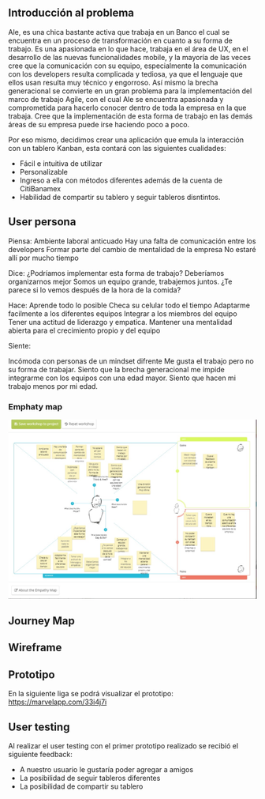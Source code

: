 ## Introducción al problema

Ale, es una chica bastante activa que trabaja en un Banco el cual se encuentra en un proceso de transformación en cuanto a su forma de trabajo. 
Es una apasionada en lo que hace, trabaja en el área de UX, en el desarrollo de las nuevas funcionalidades mobile, y la mayoría de las veces cree que la comunicación con su equipo, especialmente la comunicación con los developers resulta complicada y tediosa, ya que el lenguaje que ellos usan resulta muy técnico y engorroso. 
Así mismo la brecha generacional se convierte en un gran problema para la implementación del marco de trabajo Agile, con el cual Ale se encuentra apasionada y  comprometida para hacerlo conocer dentro de toda la empresa en la que trabaja.
Cree que la implementación de esta forma de trabajo en las demás áreas de su empresa puede irse haciendo poco a poco.

Por eso mismo, decidimos crear una aplicación que emula la interacción con un tablero Kanban, esta contará con las siguientes cualidades:

* Fácil e intuitiva de utilizar
* Personalizable
* Ingreso a ella con métodos diferentes además de la cuenta de CitiBanamex
* Habilidad de compartir su tablero y seguir tableros disntintos.


## User persona

Piensa:
Ambiente laboral anticuado
Hay una falta de comunicación entre los developers
Formar parte del cambio de mentalidad de la empresa
No estaré allí por mucho tiempo

Dice:
¿Podríamos implementar esta forma de trabajo?
Deberíamos organizarnos mejor
Somos un equipo grande, trabajemos juntos.
¿Te parece si lo vemos después de la hora de la comida?


Hace:
Aprende todo lo posible
Checa su celular todo el tiempo
Adaptarme facilmente a los diferentes equipos
Integrar a los miembros del equipo
Tener una actitud de liderazgo y empatica.
Mantener una mentalidad abierta para el crecimiento propio y del equipo

Siente:

Incómoda con personas de un mindset difrente
Me gusta el trabajo pero no su forma de trabajar.
Siento que la brecha generacional me impide integrarme con los equipos con una edad mayor.
Siento que hacen mi trabajo menos por mi edad.

### Emphaty map
<img src = "src/assets/image/emphatymap.jpg">

## Journey Map

## Wireframe

## Prototipo
En la siguiente liga se podrá visualizar el prototipo: https://marvelapp.com/33i4j7i
##  User testing



Al realizar el user testing con el primer prototipo realizado se recibió el siguiente feedback:

* A nuestro usuario le gustaría poder agregar a amigos
* La posibilidad de seguir tableros diferentes
* La posibilidad de compartir su tablero


